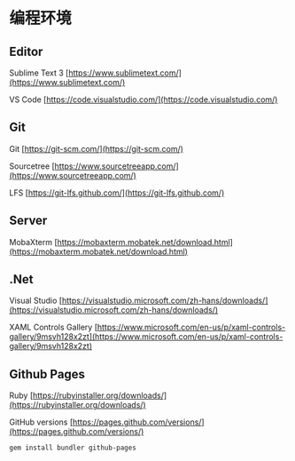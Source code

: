 # 编程环境

## Editor

Sublime Text 3 [https://www.sublimetext.com/](https://www.sublimetext.com/)

VS Code [https://code.visualstudio.com/](https://code.visualstudio.com/)

## Git

Git [https://git-scm.com/](https://git-scm.com/)

Sourcetree [https://www.sourcetreeapp.com/](https://www.sourcetreeapp.com/)

LFS [https://git-lfs.github.com/](https://git-lfs.github.com/)

## Server

MobaXterm [https://mobaxterm.mobatek.net/download.html](https://mobaxterm.mobatek.net/download.html)

## .Net

Visual Studio [https://visualstudio.microsoft.com/zh-hans/downloads/](https://visualstudio.microsoft.com/zh-hans/downloads/)

XAML Controls Gallery [https://www.microsoft.com/en-us/p/xaml-controls-gallery/9msvh128x2zt](https://www.microsoft.com/en-us/p/xaml-controls-gallery/9msvh128x2zt)

## Github Pages

Ruby [https://rubyinstaller.org/downloads/](https://rubyinstaller.org/downloads/)

GitHub versions [https://pages.github.com/versions/](https://pages.github.com/versions/)

```text
gem install bundler github-pages
```



